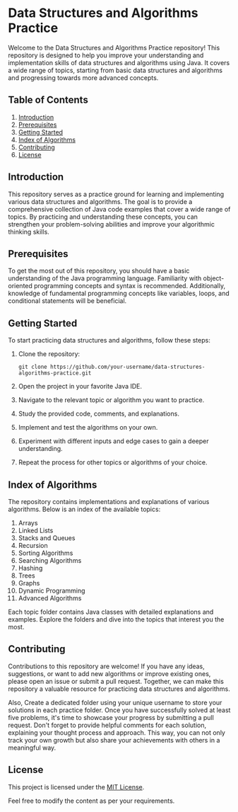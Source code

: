 
# Data Structures and Algorithms Practice

Welcome to the Data Structures and Algorithms Practice repository! This repository is designed to help you improve your understanding and implementation skills of data structures and algorithms using Java. It covers a wide range of topics, starting from basic data structures and algorithms and progressing towards more advanced concepts.

## Table of Contents

1. [Introduction](#introduction)
2. [Prerequisites](#prerequisites)
3. [Getting Started](#getting-started)
4. [Index of Algorithms](#index-of-algorithms)
5. [Contributing](#contributing)
6. [License](#license)

## Introduction

This repository serves as a practice ground for learning and implementing various data structures and algorithms. The goal is to provide a comprehensive collection of Java code examples that cover a wide range of topics. By practicing and understanding these concepts, you can strengthen your problem-solving abilities and improve your algorithmic thinking skills.

## Prerequisites

To get the most out of this repository, you should have a basic understanding of the Java programming language. Familiarity with object-oriented programming concepts and syntax is recommended. Additionally, knowledge of fundamental programming concepts like variables, loops, and conditional statements will be beneficial.

## Getting Started

To start practicing data structures and algorithms, follow these steps:

1. Clone the repository:

   ```shell
   git clone https://github.com/your-username/data-structures-algorithms-practice.git
   ```

2. Open the project in your favorite Java IDE.

3. Navigate to the relevant topic or algorithm you want to practice.

4. Study the provided code, comments, and explanations.

5. Implement and test the algorithms on your own.

6. Experiment with different inputs and edge cases to gain a deeper understanding.

7. Repeat the process for other topics or algorithms of your choice.

## Index of Algorithms

The repository contains implementations and explanations of various algorithms. Below is an index of the available topics:

1. Arrays
2. Linked Lists
3. Stacks and Queues
4. Recursion
5. Sorting Algorithms
6. Searching Algorithms
7. Hashing
8. Trees
9. Graphs
10. Dynamic Programming
11. Advanced Algorithms

Each topic folder contains Java classes with detailed explanations and examples. Explore the folders and dive into the topics that interest you the most.

## Contributing

Contributions to this repository are welcome! If you have any ideas, suggestions, or want to add new algorithms or improve existing ones, please open an issue or submit a pull request. Together, we can make this repository a valuable resource for practicing data structures and algorithms.

Also, Create a dedicated folder using your unique username to store your solutions in each practice folder. Once you have successfully solved at least five problems, it's time to showcase your progress by submitting a pull request. Don't forget to provide helpful comments for each solution, explaining your thought process and approach. This way, you can not only track your own growth but also share your achievements with others in a meaningful way.


## License

This project is licensed under the [MIT License](LICENSE).



Feel free to modify the content as per your requirements.